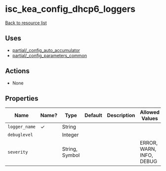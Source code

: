 # isc_kea_config_dhcp6_loggers

[Back to resource list](../README.md#resources)

## Uses

- [partial/_config_auto_accumulator](partial/isc_kea__config_auto_accumulator.md)
- [partial/_config_parameters_common](partial/isc_kea__config_parameters_common.md)

## Actions

- None

## Properties

| Name          | Name? | Type           | Default | Description | Allowed Values           |
| ------------- | ----- | -------------- | ------- | ----------- | ------------------------ |
| `logger_name` | ✓     | String         |         |             |                          |
| `debuglevel`  |       | Integer        |         |             |                          |
| `severity`    |       | String, Symbol |         |             | ERROR, WARN, INFO, DEBUG |
